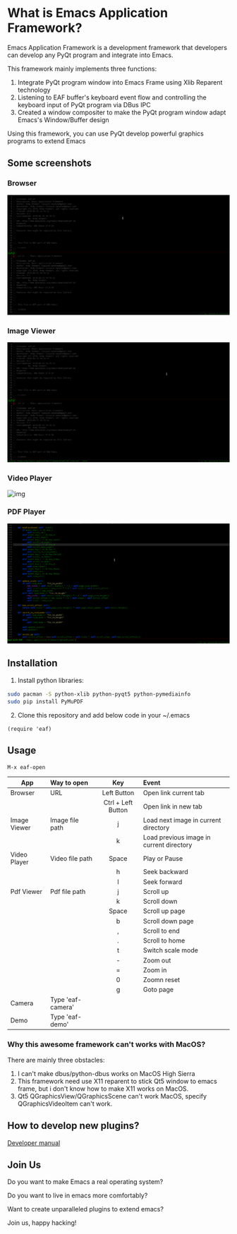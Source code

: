 # What is Emacs Application Framework?
Emacs Application Framework is a development framework that developers can develop any PyQt program and integrate into Emacs.

This framework mainly implements three functions:
1. Integrate PyQt program window into Emacs Frame using Xlib Reparent technology
2. Listening to EAF buffer's keyboard event flow and controlling the keyboard input of PyQt program via DBus IPC
3. Created a window compositer to make the PyQt program window adapt Emacs's Window/Buffer design

Using this framework, you can use PyQt develop powerful graphics programs to extend Emacs

## Some screenshots

### Browser
![img](./screenshot/browser.gif)

### Image Viewer
![img](./screenshot/image_viewer.gif)

### Video Player
![img](./screenshot/video_player.gif)

### PDF Player
![img](./screenshot/pdf_viewer.gif)

## Installation

1. Install python libraries:
```Bash
sudo pacman -S python-xlib python-pyqt5 python-pymediainfo
sudo pip install PyMuPDF
```

2. Clone this repository and add below code in your ~/.emacs
```Elisp
(require 'eaf)
```

## Usage

```
M-x eaf-open
```
| App          | Way to open       | Key                | Event                                    |
| --------     | :----             | :-----:            | :----                                    |
| Browser      | URL               | Left Button        | Open link current tab                    |
|              |                   | Ctrl + Left Button | Open link in new tab                     |
| Image Viewer | Image file path   | j                  | Load next image in current directory     |
|              |                   | k                  | Load previous image in current directory |
| Video Player | Video file path   | Space              | Play or Pause                            |
|              |                   | h                  | Seek backward                            |
|              |                   | l                  | Seek forward                             |
| Pdf Viewer   | Pdf file path     | j                  | Scroll up                                |
|              |                   | k                  | Scroll down                              |
|              |                   | Space              | Scroll up page                           |
|              |                   | b                  | Scroll down page                         |
|              |                   | ,                  | Scroll to end                            |
|              |                   | .                  | Scroll to home                           |
|              |                   | t                  | Switch scale mode                        |
|              |                   | -                  | Zoom out                                 |
|              |                   | =                  | Zoom in                                  |
|              |                   | 0                  | Zoomn reset                              |
|              |                   | g                  | Goto page                                |
| Camera       | Type 'eaf-camera' |                    |                                          |
| Demo         | Type 'eaf-demo'   |                    |                                          |

### Why this awesome framework can't works with MacOS?
There are mainly three obstacles:
1. I can't make dbus/python-dbus works on MacOS High Sierra
2. This framework need use X11 reparent to stick Qt5 window to emacs frame, but i don't know how to make X11 works on MacOS.
3. Qt5 QGraphicsView/QGraphicsScene can't work MacOS, specify QGraphicsVideoItem can't work.

## How to develop new plugins?
[Developer manual](HACKING.md)

## Join Us
Do you want to make Emacs a real operating system?

Do you want to live in emacs more comfortably?

Want to create unparalleled plugins to extend emacs?

Join us, happy hacking!
